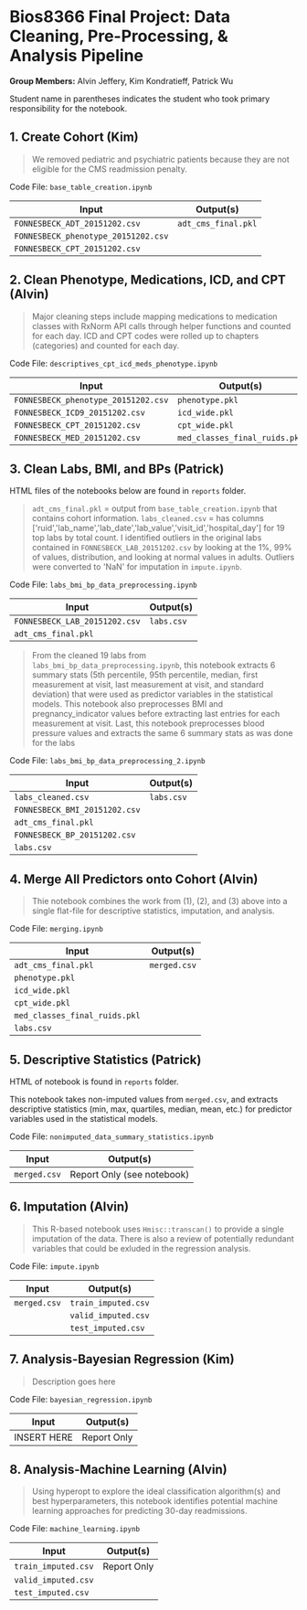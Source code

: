 # Bios8366 Final Project: Data Cleaning, Pre-Processing, & Analysis Pipeline  

**Group Members:** Alvin Jeffery, Kim Kondratieff, Patrick Wu  

Student name in parentheses indicates the student who took primary responsibility for the notebook.  

## 1. Create Cohort (Kim)  
> We removed pediatric and psychiatric patients because they are not eligible for the CMS readmission penalty.  

Code File: `base_table_creation.ipynb`  

| Input                                 | Output(s)                 |
| ---                                   | ---                       |
| `FONNESBECK_ADT_20151202.csv`         | `adt_cms_final.pkl`       |
| `FONNESBECK_phenotype_20151202.csv`   |                           |
| `FONNESBECK_CPT_20151202.csv`         |                           |  

## 2. Clean Phenotype, Medications, ICD, and CPT (Alvin)  
> Major cleaning steps include mapping medications to medication classes with RxNorm API calls through helper functions and counted for each day.  ICD and CPT codes were rolled up to chapters (categories) and counted for each day.  

Code File: `descriptives_cpt_icd_meds_phenotype.ipynb`  

| Input                                   | Output(s)                         |
| ---                                     | ---                               |
| `FONNESBECK_phenotype_20151202.csv`     | `phenotype.pkl`                   |
| `FONNESBECK_ICD9_20151202.csv`          | `icd_wide.pkl`                    |
| `FONNESBECK_CPT_20151202.csv`           | `cpt_wide.pkl`                    |
| `FONNESBECK_MED_20151202.csv`           | `med_classes_final_ruids.pkl`     |  


## 3. Clean Labs, BMI, and BPs (Patrick)  
HTML files of the notebooks below are found in `reports` folder.  

> `adt_cms_final.pkl` = output from `base_table_creation.ipynb` that contains cohort information. `labs_cleaned.csv` = has columns ['ruid','lab_name','lab_date','lab_value','visit_id','hospital_day'] for 19 top labs by total count. I identified outliers in the original labs contained in `FONNESBECK_LAB_20151202.csv` by looking at the 1%, 99% of values, distribution, and looking at normal values in adults. Outliers were converted to 'NaN' for imputation in `impute.ipynb`.    

Code File: `labs_bmi_bp_data_preprocessing.ipynb`   
  
| Input                                         | Output(s)                 |
| ---                                           | ---                       |
| `FONNESBECK_LAB_20151202.csv`                 | `labs.csv`                |
| `adt_cms_final.pkl`                           |                           |

> From the cleaned 19 labs from `labs_bmi_bp_data_preprocessing.ipynb`, this notebook extracts 6 summary stats (5th percentile, 95th percentile, median, first measurement at visit, last measurement at visit, and standard deviation) that were used as predictor variables in the statistical models. This notebook also preprocesses BMI and pregnancy_indicator values before extracting last entries for each measurement at visit. Last, this notebook preprocesses blood pressure values and extracts the same 6 summary stats as was done for the labs

Code File: `labs_bmi_bp_data_preprocessing_2.ipynb`

| Input                                         | Output(s)                 |
| ---                                           | ---                       |
| `labs_cleaned.csv`                            | `labs.csv`                |
|`FONNESBECK_BMI_20151202.csv`                  |                           |
|`adt_cms_final.pkl`                            |                           |
|`FONNESBECK_BP_20151202.csv`                   |                           |
|`labs.csv`                                     |                           |    

## 4. Merge All Predictors onto Cohort (Alvin)  
> Thie notebook combines the work from (1), (2), and (3) above into a single flat-file for descriptive statistics, imputation, and analysis.  

Code File: `merging.ipynb`  
  
| Input                             | Output(s)                 |
| ---                               | ---                       |
| `adt_cms_final.pkl`               | `merged.csv`              |
| `phenotype.pkl`                   |                           |
| `icd_wide.pkl`                    |                           |
| `cpt_wide.pkl`                    |                           |
| `med_classes_final_ruids.pkl`     |                           |
| `labs.csv`                        |                           |  

## 5. Descriptive Statistics (Patrick)  
HTML of notebook is found in `reports` folder.  

This notebook takes non-imputed values from `merged.csv`, and extracts descriptive statistics (min, max, quartiles, median, mean, etc.) for predictor variables used in the statistical models. 

Code File: `nonimputed_data_summary_statistics.ipynb`

| Input                             | Output(s)                 |
| ---                               | ---                       |
| `merged.csv`                      | Report Only (see notebook)|  


## 6. Imputation (Alvin)  
> This R-based notebook uses `Hmisc::transcan()` to provide a single imputation of the data.  There is also a review of potentially redundant variables that could be exluded in the regression analysis.  

Code File: `impute.ipynb`

| Input                             | Output(s)                 |
| ---                               | ---                       |
| `merged.csv`                      | `train_imputed.csv`       |
|                                   | `valid_imputed.csv`       |  
|                                   | `test_imputed.csv`        |  

## 7. Analysis-Bayesian Regression (Kim)  
> Description goes here  

Code File: `bayesian_regression.ipynb`  

| Input                           | Output(s)                 |
| ---                             | ---                       |
| INSERT HERE                     | Report Only               |  


## 8. Analysis-Machine Learning (Alvin)  
> Using hyperopt to explore the ideal classification algorithm(s) and best hyperparameters, this notebook identifies potential machine learning approaches for predicting 30-day readmissions.  

Code File: `machine_learning.ipynb`  

| Input                           | Output(s)                 |
| ---                             | ---                       |
| `train_imputed.csv`             | Report Only               |
| `valid_imputed.csv`             |                           |
| `test_imputed.csv`              |                           |  


